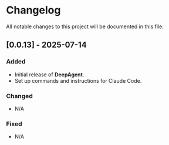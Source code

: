 # Changelog

All notable changes to this project will be documented in this file.

## [0.0.13] - 2025-07-14

### Added
- Initial release of **DeepAgent**.
- Set up commands and instructions for Claude Code.

### Changed
- N/A

### Fixed
- N/A